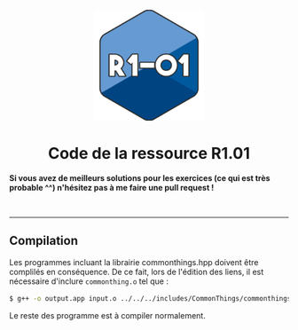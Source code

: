 <p align="center">
    <img src="R1-01.png" width="200"/>
</p>

<center>

# Code de la ressource R1.01
</center>

**Si vous avez de meilleurs solutions pour les exercices (ce qui est très probable ^^) n'hésitez pas à me faire une pull request !**

<br/>

---
## Compilation

Les programmes incluant la librairie commonthings.hpp doivent être complilés en conséquence. De ce fait, lors de l'édition des liens, il est nécessaire d'inclure `commonthing.o` tel que :

```bash
$ g++ -o output.app input.o ../../../includes/CommonThings/commonthings.o
```
Le reste des programme est à compiler normalement.

